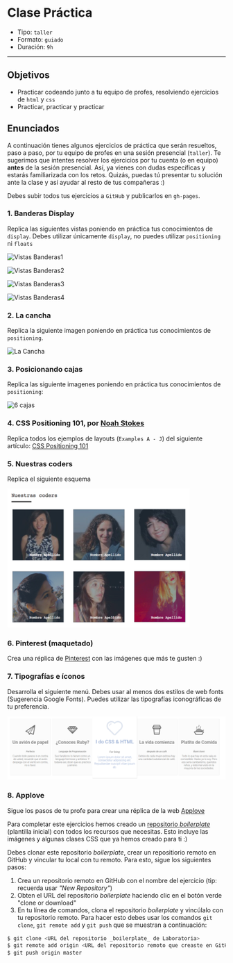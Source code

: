 # Clase Práctica

- Tipo: `taller`
- Formato: `guiado`
- Duración: `9h`

***

## Objetivos
- Practicar codeando junto a tu equipo de profes, resolviendo ejercicios de
`html` y `css`
- Practicar, practicar y practicar

## Enunciados
A continuación tienes algunos ejercicios de práctica que serán resueltos, paso a paso, por tu equipo de profes en una sesión presencial (`taller`). Te sugerimos que intentes resolver los ejercicios por tu cuenta (o en equipo) **antes** de la sesión presencial. Así, ya vienes con dudas específicas y estarás familiarizada con los retos. Quizás, puedas tú presentar tu solución ante la clase y así ayudar al resto de tus compañeras :)

Debes subir todos tus ejercicios a `GitHub` y publicarlos en `gh-pages`.

### 1. Banderas Display

Replica las siguientes vistas poniendo en práctica tus conocimientos de `display`. Debes utilizar únicamente `display`, no puedes utilizar `positioning` ni `floats`

![Vistas Banderas1](https://fotos.subefotos.com/8157f58d3d2dcfcf689ec56554097266o.png)

![Vistas Banderas2](https://fotos.subefotos.com/304ad94ffc6b76d7366894e1d9646961o.png)

![Vistas Banderas3](https://fotos.subefotos.com/ea2ba0950028f26c289e7ae55f2438d2o.png)

![Vistas Banderas4](https://fotos.subefotos.com/ce40c790a0ddf23ff36a075bf91d59c6o.png)

### 2. La cancha

Replica la siguiente imagen poniendo en práctica tus conocimientos de `positioning`.

![La Cancha](https://fotos.subefotos.com/c8aebc7059f194f164e0c9c3f63421e6o.png)

### 3. Posicionando cajas

Replica las siguiente imagenes poniendo en práctica tus conocimientos de `positioning`:

![6 cajas](https://fotos.subefotos.com/c0a08756744f401530d3eb8bb58c36e3o.png)

### 4. CSS Positioning 101, por [Noah Stokes](https://alistapart.com/author/nstokes)

Replica todos los ejemplos de layouts (`Examples A - J`) del siguiente artículo: [CSS Positioning 101](https://alistapart.com/article/css-positioning-101)

### 5. Nuestras coders
Replica el siguiente esquema

![Nuestras coders](img-nuestras-coders.png)

### 6. Pinterest (maquetado)

Crea una réplica de [Pinterest](https://laboratoria.github.io/pinterestify/) con las imágenes que más te gusten :)

### 7. Tipografías e íconos
Desarrolla el siguiente menú. Debes usar al menos dos estilos de web fonts (Sugerencia Google Fonts). Puedes utilizar las tipografías iconográficas de tu preferencia.

![Tipografías e íconos](img-tipo.png)

### 8. Applove

Sigue los pasos de tu profe para crear una réplica de la  web [Applove](https://fotos.subefotos.com/1edc0aab51f1d624da4a24ab86129d87o.png)

Para completar este ejercicios hemos creado un [repositorio _boilerplate_](https://github.com/Laboratoria/AppLove) (plantilla inicial) con todos los recursos que necesitas. Esto incluye las imágenes y algunas clases CSS que ya hemos creado para ti :)

Debes clonar este repositorio _boilerplate_, crear un repositiorio remoto en GitHub y vincular tu local con tu remoto. Para esto, sigue los siguientes pasos:

1. Crea un repositorio remoto en GitHub con el nombre del ejercicio (tip: recuerda usar _"New Repository"_)
2. Obten el URL del repositorio _boilerplate_ haciendo clic en el botón verde "clone or download"
3. En tu línea de comandos, clona el repositorio _boilerplate_ y vincúlalo con tu repositorio remoto. Para hacer esto debes usar los comandos `git clone`, `git remote add` y `git push` que se muestran a continuación:

```bash
$ git clone <URL del repositorio _boilerplate_ de Laboratoria>
$ git remote add origin <URL del repositorio remoto que creaste en GitHub>
$ git push origin master
```

